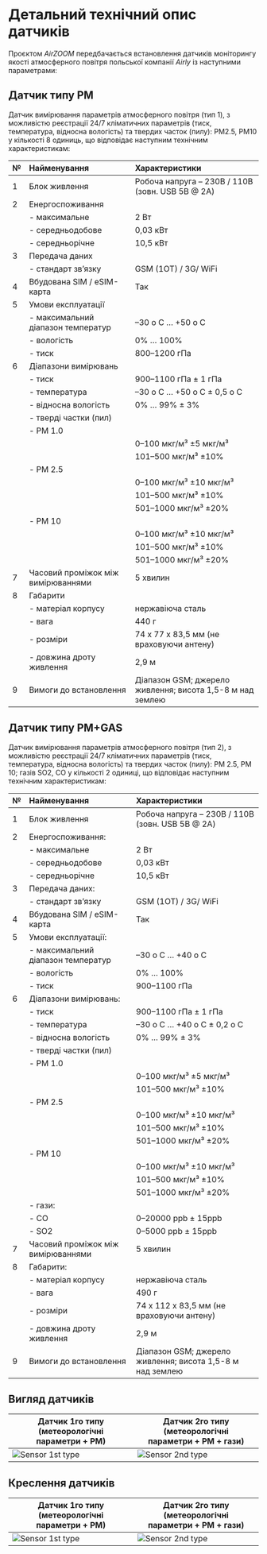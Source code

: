 ﻿# Детальний технічний опис датчиків

Проєктом _AirZOOM_ передбачається встановлення датчиків моніторингу якості атмосферного повітря польської компанії _Airly_ із наступними параметрами:

## Датчик типу PM

Датчик вимірювання параметрів атмосферного повітря (тип 1), з можливістю реєстрації 24/7 кліматичних параметрів (тиск, температура, відносна вологість) та твердих часток (пилу): РМ2.5, РМ10 у кількості 8 одиниць, що відповідає наступним технічним характеристикам:

|   №   |   Найменування                       |   Характеристики                                                       |
| :---- | :----------------------------------- | :--------------------------------------------------------------------- |
| 1     | Блок живлення                        | Робоча напруга – 230В / 110В (зовн. USB 5В @ 2A)                       |
| 2     | Енергоспоживання                     |                                                                        |
|       | - максимальне                        | 2 Вт                                                                   |
|       | - середньодобове                     | 0,03 кВт                                                               |
|       | - середньорічне                      | 10,5 кВт                                                               |
| 3     | Передача даних                       |                                                                        |
|       | - стандарт зв’язку                   | GSM (1OT) / 3G/ WiFi                                                   |
| 4     | Вбудована SIM / eSIM-карта           | Так                                                                    |
| 5     | Умови експлуатації                   |                                                                        |
|       | - максимальний діапазон температур   | –30 o C … +50 o C                                                      |
|       | - вологість                          | 0% … 100%                                                              |
|       | - тиск                               | 800–1200 гПа                                                           |
| 6     | Діапазони вимірювань                 |                                                                        |
|       | - тиск                               | 900–1100 гПа ± 1 гПа                                                   |
|       | - температурa                        | –30 o C … +50 o C ± 0,5 o C                                            |
|       | - відносна вологість                 | 0% … 99% ± 3%                                                          |
|       | - тверді частки (пил)                |                                                                        |
|       | - РМ 1.0                             |                                                                        |
|       |                                      | 0–100 мкг/м³ ±5 мкг/м³                                                 |
|       |                                      | 101–500 мкг/м³ ±10%                                                    |
|       | - РМ 2.5                             |                                                                        |
|       |                                      | 0–100 мкг/м³ ±10 мкг/м³                                                |
|       |                                      | 101–500 мкг/м³ ±10%                                                    |
|       |                                      | 501–1000 мкг/м³ ±20%                                                   |
|       | - РМ 10                              |                                                                        |
|       |                                      | 0–100 мкг/м³ ±10 мкг/м³                                                |
|       |                                      | 101–500 мкг/м³ ±10%                                                    |
|       |                                      | 501–1000 мкг/м³ ±20%                                                   |
| 7     | Часовий проміжок між вимірюваннями   | 5 хвилин                                                               |
| 8     | Габарити                             |                                                                        |
|       | - матеріал корпусу                   | нержавіюча сталь                                                       |
|       | - вага                               | 440 г                                                                  |
|       | - розміри                            | 74 х 77 х 83,5 мм (не враховуючи антену)                               |
|       | - довжина дроту живлення             | 2,9 м                                                                  |
| 9     | Вимоги до встановлення               | Діапазон GSM; джерело живлення; висота 1,5-8 м над землею              |

## Датчик типу PM+GAS

Датчик вимірювання параметрів атмосферного повітря (тип 2), з можливістю реєстрації 24/7 кліматичних параметрів (тиск, температура, відносна вологість) та твердих часток (пилу): РМ 2.5, РМ 10; газів SO2, CO у кількості 2 одиниці, що відповідає наступним технічним характеристикам:

|   №   | Найменування                         | Характеристики                                                         |
| :---- | :----------------------------------- | :--------------------------------------------------------------------- |
| 1     | Блок живлення                        | Робоча напруга – 230В / 110В (зовн. USB 5В @ 2A)                       |
| 2     | Енергоспоживання:                    |                                                                        |
|       | - максимальне                        | 2 Вт                                                                   |
|       | - середньодобове                     | 0,03 кВт                                                               |
|       | - середньорічне                      | 10,5 кВт                                                               |
| 3     | Передача даних:                      |                                                                        |
|       | - стандарт зв’язку                   | GSM (1OT) / 3G/ WiFi                                                   |
| 4     | Вбудована SIM / eSIM-карта           | Так                                                                    |
| 5     | Умови експлуатації:                  |                                                                        |
|       | - максимальний діапазон температур   | –30 o C … +40 o C                                                      |
|       | - вологість                          | 0% … 100%                                                              |
|       | - тиск                               | 900–1100 гПа                                                           |
| 6     | Діапазони вимірювань:                |                                                                        |
|       | - тиск                               | 900–1100 гПа ± 1 гПа                                                   |
|       | - температурa                        | –30 o C … +40 o C ± 0,2 o C                                            |
|       | - відносна вологість                 | 0% … 99% ± 3%                                                          |
|       | - тверді частки (пил)                |                                                                        |
|       | - РМ 1.0                             |                                                                        |
|       |                                      | 0–100 мкг/м³ ±5 мкг/м³                                                 |
|       |                                      | 101–500 мкг/м³ ±10%                                                    |
|       | - РМ 2.5                             |                                                                        |
|       |                                      | 0–100 мкг/м³ ±10 мкг/м³                                                |
|       |                                      | 101–500 мкг/м³ ±10%                                                    |
|       |                                      | 501–1000 мкг/м³ ±20%                                                   |
|       | - РМ 10                              |                                                                        |
|       |                                      | 0–100 мкг/м³ ±10 мкг/м³                                                |
|       |                                      | 101–500 мкг/м³ ±10%                                                    |
|       |                                      | 501–1000 мкг/м³ ±20%                                                   |
|       | - гази:                              |                                                                        |
|       |     - СО                             | 0–20000 ppb ± 15ppb                                                    |
|       |     - SO2                            | 0–5000 ppb ± 15ppb                                                     |
| 7     | Часовий проміжок між вимірюваннями   | 5 хвилин                                                               |
| 8     | Габарити:                            |                                                                        |
|       | - матеріал корпусу                   | нержавіюча сталь                                                       |
|       | - вага                               | 490 г                                                                  |
|       | - розміри                            | 74 х 112 х 83,5 мм (не враховуючи антену)                              |
|       | - довжина дроту живлення             | 2,9 м                                                                  |
| 9     | Вимоги до встановлення               | Діапазон GSM; джерело живлення; висота 1,5-8 м над землею              |

## Вигляд датчиків

| Датчик 1го типу (метеорологічні <br/>параметри + РМ)   | Датчик 2го типу (метеорологічні <br/>параметри + РМ + гази) |
| -- | -- |
| ![Sensor 1st type](img/pic_sens3.jpg ':size=350') | ![Sensor 2nd type](img/pic_sens4.jpg ':size=350')     |

## Креслення датчиків

| Датчик 1го типу (метеорологічні <br/>параметри + РМ)   | Датчик 2го типу (метеорологічні <br/>параметри + РМ + гази) |
| -- | -- |
| ![Sensor 1st type](img/pm_sensor_drawing.svg ':size=350') | ![Sensor 2nd type](img/pm_gas_sensor_drawing.svg ':size=350')     |

